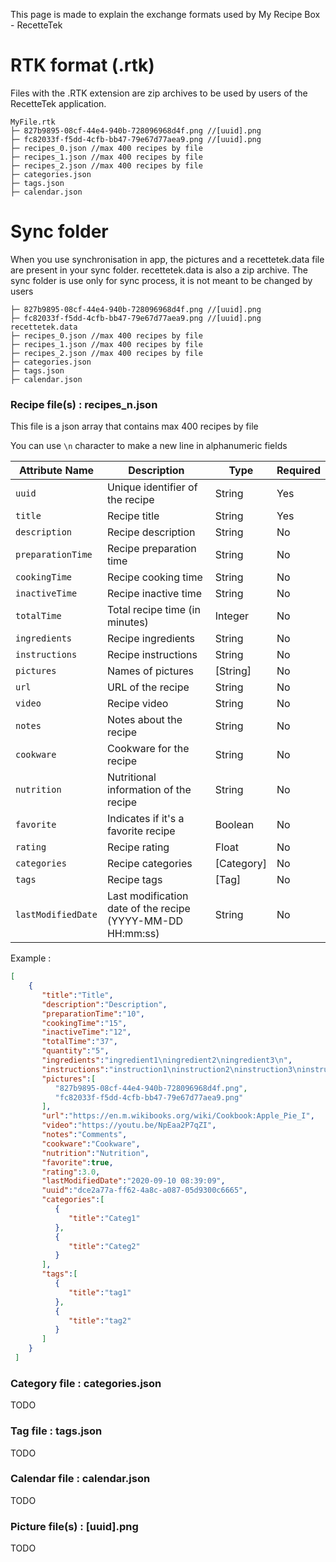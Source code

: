 This page is made to explain the exchange formats used by My Recipe Box - RecetteTek

# RTK format (.rtk)

Files with the .RTK extension are zip archives to be used by users of the RecetteTek application.

```
MyFile.rtk
├─ 827b9895-08cf-44e4-940b-728096968d4f.png //[uuid].png
├─ fc82033f-f5dd-4cfb-bb47-79e67d77aea9.png //[uuid].png
├─ recipes_0.json //max 400 recipes by file
├─ recipes_1.json //max 400 recipes by file
├─ recipes_2.json //max 400 recipes by file
├─ categories.json
├─ tags.json
├─ calendar.json
```
# Sync folder

When you use synchronisation in app, the pictures and a recettetek.data file are present in your sync folder.
recettetek.data is also a zip archive.
The sync folder is use only for sync process, it is not meant to be changed by users

```
├─ 827b9895-08cf-44e4-940b-728096968d4f.png //[uuid].png
├─ fc82033f-f5dd-4cfb-bb47-79e67d77aea9.png //[uuid].png
recettetek.data
├─ recipes_0.json //max 400 recipes by file
├─ recipes_1.json //max 400 recipes by file
├─ recipes_2.json //max 400 recipes by file
├─ categories.json
├─ tags.json
├─ calendar.json
```

### Recipe file(s) : recipes_n.json

This file is a json array that contains max 400 recipes by file

You can use `\n` character to make a new line in alphanumeric fields

| Attribute Name       | Description                            | Type      | Required |
|----------------------|----------------------------------------|-----------|----------|
| `uuid`               | Unique identifier of the recipe        | String    | Yes      |
| `title`              | Recipe title                           | String    | Yes      |
| `description`        | Recipe description                     | String    | No       |
| `preparationTime`    | Recipe preparation time                | String    | No       |
| `cookingTime`        | Recipe cooking time                    | String    | No       |
| `inactiveTime`       | Recipe inactive time                   | String    | No       |
| `totalTime`          | Total recipe time (in minutes)         | Integer   | No       |
| `ingredients`        | Recipe ingredients                     | String    | No       |
| `instructions`       | Recipe instructions                    | String    | No       |
| `pictures`           | Names of pictures                      | [String]  | No       |
| `url`                | URL of the recipe                      | String    | No       |
| `video`              | Recipe video                           | String    | No       |
| `notes`              | Notes about the recipe                 | String    | No       |
| `cookware`           | Cookware for the recipe                | String    | No       |
| `nutrition`          | Nutritional information of the recipe  | String    | No       |
| `favorite`           | Indicates if it's a favorite recipe    | Boolean   | No       |
| `rating`             | Recipe rating                          | Float     | No       |
| `categories`         | Recipe categories                      | [Category]| No       |
| `tags`               | Recipe tags                            | [Tag]     | No       |
| `lastModifiedDate`   | Last modification date of the recipe (YYYY-MM-DD HH:mm:ss) | String | No |


Example :

```json
[
    {
       "title":"Title",
       "description":"Description",
       "preparationTime":"10",
       "cookingTime":"15",
       "inactiveTime":"12",
       "totalTime":"37",
       "quantity":"5",
       "ingredients":"ingredient1\ningredient2\ningredient3\n",
       "instructions":"instruction1\ninstruction2\ninstruction3\ninstruction4\n",
       "pictures":[
          "827b9895-08cf-44e4-940b-728096968d4f.png",
          "fc82033f-f5dd-4cfb-bb47-79e67d77aea9.png"
       ],
       "url":"https://en.m.wikibooks.org/wiki/Cookbook:Apple_Pie_I",
       "video":"https://youtu.be/NpEaa2P7qZI",
       "notes":"Comments",
       "cookware":"Cookware",
       "nutrition":"Nutrition",
       "favorite":true,
       "rating":3.0,
       "lastModifiedDate":"2020-09-10 08:39:09",
       "uuid":"dce2a77a-ff62-4a8c-a087-05d9300c6665",
       "categories":[
          {
             "title":"Categ1"
          },
          {
             "title":"Categ2"
          }
       ],
       "tags":[
          {
             "title":"tag1"
          },
          {
             "title":"tag2"
          }
       ]
    }
 ]
```

### Category file : categories.json
TODO

### Tag file : tags.json
TODO

### Calendar file : calendar.json
TODO

### Picture file(s) : [uuid].png
TODO
